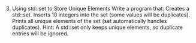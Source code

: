3. Using std::set to Store Unique Elements
Write a program that:
Creates a std::set<int>.
Inserts 10 integers into the set (some values will be duplicates).
Prints all unique elements of the set (set automatically handles duplicates).
Hint: A std::set only keeps unique elements, so duplicate entries will be ignored.